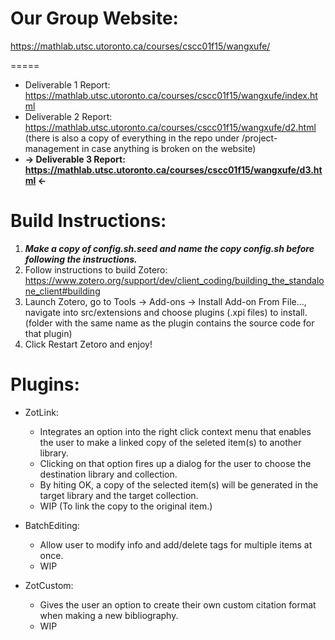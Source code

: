 # Our Group Website:
https://mathlab.utsc.utoronto.ca/courses/cscc01f15/wangxufe/

=====
- Deliverable 1 Report: https://mathlab.utsc.utoronto.ca/courses/cscc01f15/wangxufe/index.html
- Deliverable 2 Report: https://mathlab.utsc.utoronto.ca/courses/cscc01f15/wangxufe/d2.html
    (there is also a copy of everything in the repo under /project-management in case anything is broken on the website)
- **-> Deliverable 3 Report: https://mathlab.utsc.utoronto.ca/courses/cscc01f15/wangxufe/d3.html <-**

# Build Instructions:
1. ***Make a copy of config.sh.seed and name the copy config.sh before following the instructions.***
2. Follow instructions to build Zotero:
    https://www.zotero.org/support/dev/client_coding/building_the_standalone_client#building
3. Launch Zotero, go to Tools -> Add-ons -> Install Add-on From File..., navigate into src/extensions and choose plugins (.xpi files) to install.
    (folder with the same name as the plugin contains the source code for that plugin)
4. Click Restart Zetoro and enjoy! 

# Plugins:
- ZotLink:
    - Integrates an option into the right click context menu that enables the user to make a linked copy of the seleted item(s) to another library.
    - Clicking on that option fires up a dialog for the user to choose the destination library and collection.
    - By hiting OK, a copy of the selected item(s) will be generated in the target library and the target collection.
    - WIP (To link the copy to the original item.)

- BatchEditing:
    - Allow user to modify info and add/delete tags for multiple items at once. 
    - WIP
	
- ZotCustom:
	- Gives the user an option to create their own custom citation format when making a new bibliography.
	- WIP
